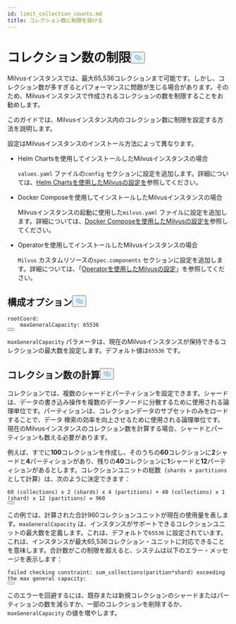 ```yaml
---
id: limit_collection_counts.md
title: コレクション数に制限を設ける
---
```


<h1 id="Limit-Collection-Counts" class="common-anchor-header">コレクション数の制限<button data-href="#Limit-Collection-Counts" class="anchor-icon" translate="no">
      <svg translate="no"
        aria-hidden="true"
        focusable="false"
        height="20"
        version="1.1"
        viewBox="0 0 16 16"
        width="16"
      >
        <path
          fill="#0092E4"
          fill-rule="evenodd"
          d="M4 9h1v1H4c-1.5 0-3-1.69-3-3.5S2.55 3 4 3h4c1.45 0 3 1.69 3 3.5 0 1.41-.91 2.72-2 3.25V8.59c.58-.45 1-1.27 1-2.09C10 5.22 8.98 4 8 4H4c-.98 0-2 1.22-2 2.5S3 9 4 9zm9-3h-1v1h1c1 0 2 1.22 2 2.5S13.98 12 13 12H9c-.98 0-2-1.22-2-2.5 0-.83.42-1.64 1-2.09V6.25c-1.09.53-2 1.84-2 3.25C6 11.31 7.55 13 9 13h4c1.45 0 3-1.69 3-3.5S14.5 6 13 6z"
        ></path>
      </svg>
    </button></h1><p>Milvusインスタンスでは、最大65,536コレクションまで可能です。しかし、コレクション数が多すぎるとパフォーマンスに問題が生じる場合があります。そのため、Milvusインスタンスで作成されるコレクションの数を制限することをお勧めします。</p>
<p>このガイドでは、Milvusインスタンス内のコレクション数に制限を設定する方法を説明します。</p>
<p>設定はMilvusインスタンスのインストール方法によって異なります。</p>
<ul>
<li><p>Helm Chartsを使用してインストールしたMilvusインスタンスの場合</p>
<p><code translate="no">values.yaml</code> ファイルの<code translate="no">config</code> セクションに設定を追加します。詳細については、<a href="/docs/ja/v2.5.x/configure-helm.md">Helm Chartsを使用したMilvusの設定を</a>参照してください。</p></li>
<li><p>Docker Composeを使用してインストールしたMilvusインスタンスの場合</p>
<p>Milvusインスタンスの起動に使用した<code translate="no">milvus.yaml</code> ファイルに設定を追加します。詳細については、<a href="/docs/ja/v2.5.x/configure-docker.md">Docker Composeを使用したMilvusの設定を</a>参照してください。</p></li>
<li><p>Operatorを使用してインストールしたMilvusインスタンスの場合</p>
<p><code translate="no">Milvus</code> カスタムリソースの<code translate="no">spec.components</code> セクションに設定を追加します。詳細については、「<a href="/docs/ja/v2.5.x/configure_operator.md">Operatorを使用したMilvusの設定</a>」を参照してください。</p></li>
</ul>
<h2 id="Configuration-options" class="common-anchor-header">構成オプション<button data-href="#Configuration-options" class="anchor-icon" translate="no">
      <svg translate="no"
        aria-hidden="true"
        focusable="false"
        height="20"
        version="1.1"
        viewBox="0 0 16 16"
        width="16"
      >
        <path
          fill="#0092E4"
          fill-rule="evenodd"
          d="M4 9h1v1H4c-1.5 0-3-1.69-3-3.5S2.55 3 4 3h4c1.45 0 3 1.69 3 3.5 0 1.41-.91 2.72-2 3.25V8.59c.58-.45 1-1.27 1-2.09C10 5.22 8.98 4 8 4H4c-.98 0-2 1.22-2 2.5S3 9 4 9zm9-3h-1v1h1c1 0 2 1.22 2 2.5S13.98 12 13 12H9c-.98 0-2-1.22-2-2.5 0-.83.42-1.64 1-2.09V6.25c-1.09.53-2 1.84-2 3.25C6 11.31 7.55 13 9 13h4c1.45 0 3-1.69 3-3.5S14.5 6 13 6z"
        ></path>
      </svg>
    </button></h2><pre><code translate="no" class="language-yaml">rootCoord:
    maxGeneralCapacity: 65536
<button class="copy-code-btn"></button></code></pre>
<p><code translate="no">maxGeneralCapacity</code> パラメータは、現在のMilvusインスタンスが保持できるコレクションの最大数を設定します。デフォルト値は<code translate="no">65536</code> です。</p>
<h2 id="Calculating-the-number-of-collections" class="common-anchor-header">コレクション数の計算<button data-href="#Calculating-the-number-of-collections" class="anchor-icon" translate="no">
      <svg translate="no"
        aria-hidden="true"
        focusable="false"
        height="20"
        version="1.1"
        viewBox="0 0 16 16"
        width="16"
      >
        <path
          fill="#0092E4"
          fill-rule="evenodd"
          d="M4 9h1v1H4c-1.5 0-3-1.69-3-3.5S2.55 3 4 3h4c1.45 0 3 1.69 3 3.5 0 1.41-.91 2.72-2 3.25V8.59c.58-.45 1-1.27 1-2.09C10 5.22 8.98 4 8 4H4c-.98 0-2 1.22-2 2.5S3 9 4 9zm9-3h-1v1h1c1 0 2 1.22 2 2.5S13.98 12 13 12H9c-.98 0-2-1.22-2-2.5 0-.83.42-1.64 1-2.09V6.25c-1.09.53-2 1.84-2 3.25C6 11.31 7.55 13 9 13h4c1.45 0 3-1.69 3-3.5S14.5 6 13 6z"
        ></path>
      </svg>
    </button></h2><p>コレクションでは、複数のシャードとパーティションを設定できます。シャードは、データの書き込み操作を複数のデータノードに分散するために使用される論理単位です。パーティションは、コレクションデータのサブセットのみをロードすることで、データ 検索の効率を向上させるために使用される論理単位です。現在のMilvusインスタンスのコレクション数を計算する場合、シャードとパーティションも数える必要があります。</p>
<p>例えば、すでに<strong>100</strong>コレクションを作成し、そのうちの<strong>60</strong>コレクションに<strong>2</strong>シャードと<strong>4</strong>パーティションがあり、残りの<strong>40</strong>コレクションに<strong>1</strong>シャードと<strong>12</strong>パーティションがあるとします。コレクションユニットの総数（<code translate="no">shards × partitions</code> として計算）は、次のように決定できます：</p>
<pre><code translate="no">60 (collections) x 2 (shards) x 4 (partitions) + 40 (collections) x 1 (shard) x 12 (partitions) = 960
<button class="copy-code-btn"></button></code></pre>
<p>この例では、計算された合計960コレクションユニットが現在の使用量を表します。<code translate="no">maxGeneralCapacity</code> は、インスタンスがサポートできるコレクションユニットの最大数を定義します。これは、デフォルトで<code translate="no">65536</code> に設定されています。これは、インスタンスが最大65,536コレクション・ユニットに対応できることを意味します。合計数がこの制限を超えると、システムは以下のエラー・メッセージを表示します：</p>
<pre><code translate="no" class="language-shell">failed checking constraint: sum_collections(parition*shard) exceeding the <span class="hljs-built_in">max</span> general capacity:
<button class="copy-code-btn"></button></code></pre>
<p>このエラーを回避するには、既存または新規コレクションのシャードまたはパーティションの数を減らすか、一部のコレクションを削除するか、<code translate="no">maxGeneralCapacity</code> の値を増やします。</p>
